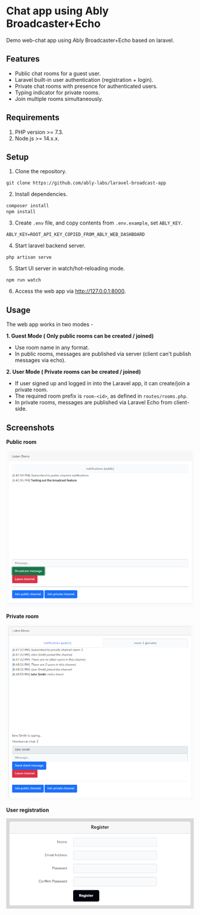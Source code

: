 # Chat app using Ably Broadcaster+Echo

Demo web-chat app using Ably Broadcaster+Echo based on laravel.

## Features
* Public chat rooms for a guest user.
* Laravel built-in user authentication (registration + login).
* Private chat rooms with presence for authenticated users.
* Typing indicator for private rooms.
* Join multiple rooms simultaneously.

## Requirements
1. PHP version >= 7.3.
2. Node.js >= 14.x.x.

## Setup

1. Clone the repository.
```
git clone https://github.com/ably-labs/laravel-broadcast-app
```
2. Install dependencies.
```
composer install
npm install
```
3. Create `.env` file, and copy contents from `.env.example`, set `ABLY_KEY`.
```
ABLY_KEY=ROOT_API_KEY_COPIED_FROM_ABLY_WEB_DASHBOARD
```
4. Start laravel backend server.
```
php artisan serve 
```
5. Start UI server in watch/hot-reloading mode.
```
npm run watch
```
6. Access the web app via http://127.0.0.1:8000.

## Usage
The web app works in two modes -

**1. Guest Mode ( Only public rooms can be created / joined)**
- Use room name in any format.
- In public rooms, messages are published via server (client can't publish messages via echo).

**2. User Mode ( Private rooms can be created / joined)**
- If user signed up and logged in into the Laravel app, it can create/join a private room.
- The required room prefix is `room-<id>`, as defined in `routes/rooms.php`.
- In private rooms, messages are published via Laravel Echo from client-side. 

## Screenshots

**Public room**

<img src="docs/images/public_room.png" alt="Public room example">

**Private room**

<img src="docs/images/private_room.png" alt="Private room example">

**User registration**

<img src="docs/images/registration.png" alt="User registration example">
